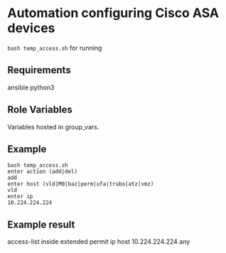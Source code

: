 Automation configuring Cisco ASA devices
=========
```bash temp_access.sh``` for running

Requirements
------------
ansible
python3

Role Variables
--------------
Variables hosted in group_vars.


Example 
----------------
```
bash temp_access.sh 
enter action (add|del)
add
enter host (vld|M0|baz|perm|ufa|trubo|atz|vmz)
vld
enter ip
10.224.224.224
```

Example result
----------------
access-list inside extended permit ip host 10.224.224.224 any 